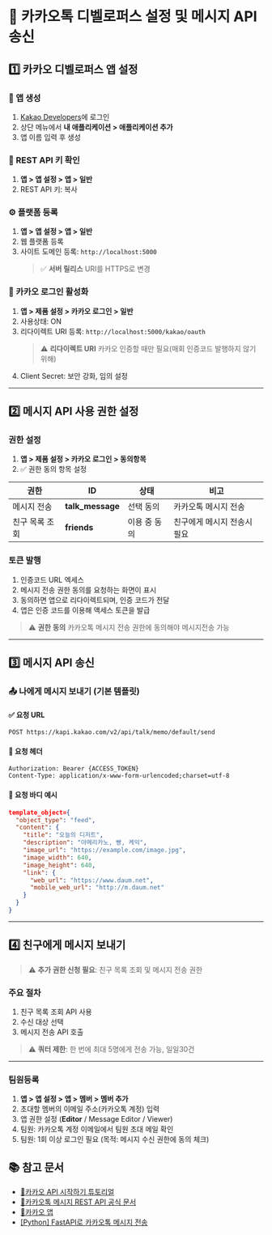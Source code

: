 # 📲 카카오톡 디벨로퍼스 설정 및 메시지 API 송신

## 1️⃣ 카카오 디벨로퍼스 앱 설정

### 🔧 앱 생성

1. [Kakao Developers](https://developers.kakao.com/)에 로그인
2. 상단 메뉴에서 **내 애플리케이션 > 애플리케이션 추가**
3. 앱 이름 입력 후 생성

### 🔐 REST API 키 확인

1. **앱 > 앱 설정 > 앱 > 일반**
2. REST API 키: 복사

### ⚙️ 플랫폼 등록

1. **앱 > 앱 설정 > 앱 > 일반**
2. 웹 플랫폼 등록
3. 사이트 도메인 등록: `http://localhost:5000`
   > ✅ **서버 릴리스** URI를 HTTPS로 변경

### 🔐 카카오 로그인 활성화

1. **앱 > 제품 설정 > 카카오 로그인 > 일반**
2. 사용상태: ON
3. 리다이렉트 URI 등록: `http://localhost:5000/kakao/oauth`
   > ⚠️ **리다이렉트 URI** 카카오 인증할 때만 필요(매회 인증코드 발행하지 않기 위해)
4. Client Secret: 보안 강화, 임의 설정

---

## 2️⃣ 메시지 API 사용 권한 설정

### 권한 설정

1. **앱 > 제품 설정 > 카카오 로그인 > 동의항목**
2. ✅ 권한 동의 항목 설정

| 권한           | ID               | 상태         | 비고                        |
| -------------- | ---------------- | ------------ | --------------------------- |
| 메시지 전송    | **talk_message** | 선택 동의    | 카카오톡 메시지 전송        |
| 친구 목록 조회 | **friends**      | 이용 중 동의 | 친구에게 메시지 전송시 필요 |

### 토큰 발행

1. 인증코드 URL 엑세스
2. 메시지 전송 권한 동의를 요청하는 화면이 표시
3. 동의하면 앱으로 리다이렉트되며, 인증 코드가 전달
4. 앱은 인증 코드를 이용해 액세스 토큰을 발급

> ⚠️ **권한 동의** 카카오톡 메시지 전송 권한에 동의해야 메시지전송 가능

---

## 3️⃣ 메시지 API 송신

### 📤 나에게 메시지 보내기 (기본 템플릿)

#### ✅ 요청 URL

```
POST https://kapi.kakao.com/v2/api/talk/memo/default/send
```

#### 🧾 요청 헤더

```http
Authorization: Bearer {ACCESS_TOKEN}
Content-Type: application/x-www-form-urlencoded;charset=utf-8
```

#### 🧱 요청 바디 예시

```json
template_object={
  "object_type": "feed",
  "content": {
    "title": "오늘의 디저트",
    "description": "아메리카노, 빵, 케익",
    "image_url": "https://example.com/image.jpg",
    "image_width": 640,
    "image_height": 640,
    "link": {
      "web_url": "https://www.daum.net",
      "mobile_web_url": "http://m.daum.net"
    }
  }
}
```

<!-- #### 🖥️ CURL 예시

```bash
curl -v -X POST "https://kapi.kakao.com/v2/api/talk/memo/default/send" \
-H "Authorization: Bearer {ACCESS_TOKEN}" \
-H "Content-Type: application/x-www-form-urlencoded;charset=utf-8" \
--data-urlencode 'template_object={...}'
``` -->

---

## 4️⃣ 친구에게 메시지 보내기

> ⚠️ **추가 권한 신청 필요**: 친구 목록 조회 및 메시지 전송 권한

### 주요 절차

1. 친구 목록 조회 API 사용
2. 수신 대상 선택
3. 메시지 전송 API 호출

> ⚠️ **쿼터 제한**: 한 번에 최대 5명에게 전송 가능, 일일30건

---

### 팀원등록

1. **앱 > 앱 설정 > 앱 > 멤버 > 멤버 추가**
2. 초대할 멤버의 이메일 주소(카카오톡 계정) 입력
3. 앱 권한 설정 (**Editor** / Message Editor / Viewer)
4. 팀원: 카카오톡 계정 이메일에서 팀원 초대 메일 확인
5. 팀원: 1회 이상 로그인 필요 (목적: 메시지 수신 권한에 동의 체크)

## 📚 참고 문서

- [🔧카카오 API 시작하기 튜토리얼](https://developers.kakao.com/docs/latest/ko/tutorial/start)
- [🔧카카오톡 메시지 REST API 공식 문서](https://developers.kakao.com/docs/latest/ko/kakaotalk-message/rest-api)
- [🔧카카오 앱](https://developers.kakao.com/console/app)
- [[Python] FastAPI로 카카오톡 메시지 전송](https://dev-grace.tistory.com/)
